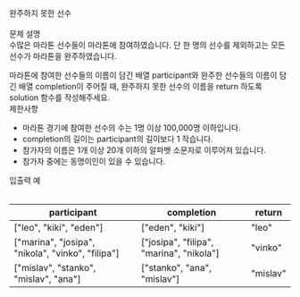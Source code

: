 완주하지 못한 선수<br><br>
문제 설명<br>
수많은 마라톤 선수들이 마라톤에 참여하였습니다. 단 한 명의 선수를 제외하고는 모든 선수가 마라톤을 완주하였습니다.

마라톤에 참여한 선수들의 이름이 담긴 배열 participant와 완주한 선수들의 이름이 담긴 배열 completion이 주어질 때, 완주하지 못한 선수의 이름을 return 하도록 solution 함수를 작성해주세요.
<br>
제한사항<br>
 - 마라톤 경기에 참여한 선수의 수는 1명 이상 100,000명 이하입니다.
 - completion의 길이는 participant의 길이보다 1 작습니다.
- 참가자의 이름은 1개 이상 20개 이하의 알파벳 소문자로 이루어져 있습니다.
- 참가자 중에는 동명이인이 있을 수 있습니다.<br>
  
입출력 예<br><br>

|participant|	completion|	return|
|--|--|--|
|["leo", "kiki", "eden"]|	["eden", "kiki"]|	"leo"|
["marina", "josipa", "nikola", "vinko", "filipa"]	|["josipa", "filipa", "marina", "nikola"]	|"vinko"
|["mislav", "stanko", "mislav", "ana"]|	["stanko", "ana", "mislav"]|	"mislav"|